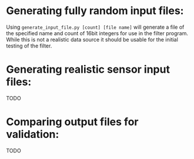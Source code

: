 # Generating fully random input files:
Using `generate_input_file.py [count] [file name]` will generate a file of the specified name and count of 16bit integers for use in the filter program. While this is not a realistic data source it should be usable for the initial testing of the filter.

# Generating realistic sensor input files:
TODO

# Comparing output files for validation:
TODO